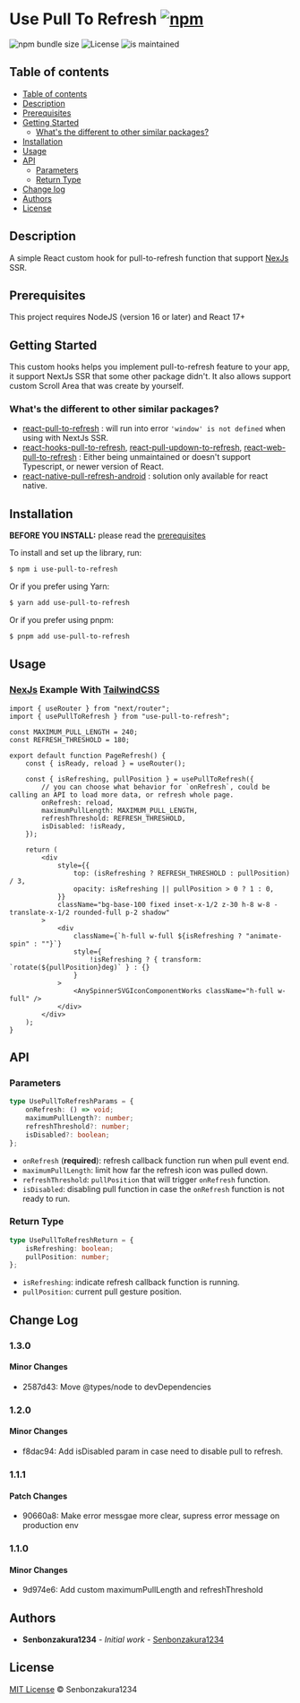 <h1>Use Pull To Refresh <a href=""><img alt="npm" src="https://img.shields.io/npm/v/use-pull-to-refresh?label="></a></h1>
<img alt="npm bundle size" src="https://img.shields.io/bundlephobia/min/use-pull-to-refresh">
<img alt="License" src="https://img.shields.io/npm/l/use-pull-to-refresh">
<img alt="is maintained" src="https://badgen.net/badge/maintained/yes/green">

## Table of contents

-  [Table of contents](#table-of-contents)
-  [Description](#description)
-  [Prerequisites](#prerequisites)
-  [Getting Started](#getting-started)
   -  [What's the different to other similar packages?](#whats-the-different-to-other-similar-packages)
-  [Installation](#installation)
-  [Usage](#usage)
-  [API](#api)
   -  [Parameters](#parameters)
   -  [Return Type](#return-type)
-  [Change log](#change-log)
-  [Authors](#authors)
-  [License](#license)

## Description

A simple React custom hook for pull-to-refresh function that support [NexJs](https://nextjs.org/) SSR.

## Prerequisites

This project requires NodeJS (version 16 or later) and React 17+

## Getting Started

This custom hooks helps you implement pull-to-refresh feature to your app, it support NextJs SSR that some other package didn't. It also allows support custom Scroll Area that was create by yourself.

### What's the different to other similar packages?

-  [react-pull-to-refresh](https://www.npmjs.com/package/react-pull-to-refresh) : will run into error `'window' is not defined` when using with NextJs SSR.
-  [react-hooks-pull-to-refresh](https://www.npmjs.com/package/react-hooks-pull-to-refresh), [react-pull-updown-to-refresh](https://www.npmjs.com/package/react-pull-updown-to-refresh), [react-web-pull-to-refresh](https://www.npmjs.com/package/react-web-pull-to-refresh) : Either being unmaintained or doesn't support Typescript, or newer version of React.
- [react-native-pull-refresh-android](https://www.npmjs.com/package/react-native-pull-refresh-android) : solution only available for react native.

## Installation

**BEFORE YOU INSTALL:** please read the [prerequisites](#prerequisites)

To install and set up the library, run:

```sh
$ npm i use-pull-to-refresh
```

Or if you prefer using Yarn:

```sh
$ yarn add use-pull-to-refresh
```

Or if you prefer using pnpm:

```sh
$ pnpm add use-pull-to-refresh
```

## Usage

### [NexJs](https://nextjs.org/) Example With [TailwindCSS](https://tailwindcss.com/)

```tsx
import { useRouter } from "next/router";
import { usePullToRefresh } from "use-pull-to-refresh";

const MAXIMUM_PULL_LENGTH = 240;
const REFRESH_THRESHOLD = 180;

export default function PageRefresh() {
	const { isReady, reload } = useRouter();

	const { isRefreshing, pullPosition } = usePullToRefresh({
		// you can choose what behavior for `onRefresh`, could be calling an API to load more data, or refresh whole page.
		onRefresh: reload,
		maximumPullLength: MAXIMUM_PULL_LENGTH,
		refreshThreshold: REFRESH_THRESHOLD,
		isDisabled: !isReady,
	});

	return (
		<div
			style={{
				top: (isRefreshing ? REFRESH_THRESHOLD : pullPosition) / 3,
				opacity: isRefreshing || pullPosition > 0 ? 1 : 0,
			}}
			className="bg-base-100 fixed inset-x-1/2 z-30 h-8 w-8 -translate-x-1/2 rounded-full p-2 shadow"
		>
			<div
				className={`h-full w-full ${isRefreshing ? "animate-spin" : ""}`}
				style={
					!isRefreshing ? { transform: `rotate(${pullPosition}deg)` } : {}
				}
			>
				<AnySpinnerSVGIconComponentWorks className="h-full w-full" />
			</div>
		</div>
	);
}
```

## API

### Parameters

```ts
type UsePullToRefreshParams = {
	onRefresh: () => void;
	maximumPullLength?: number;
	refreshThreshold?: number;
	isDisabled?: boolean;
};
```

-  `onRefresh` (**required**): refresh callback function run when pull event end.
-  `maximumPullLength`: limit how far the refresh icon was pulled down.
-  `refreshThreshold`: `pullPosition` that will trigger `onRefresh` function.
-  `isDisabled`: disabling pull function in case the `onRefresh` function is not ready to run.

### Return Type

```ts
type UsePullToRefreshReturn = {
	isRefreshing: boolean;
	pullPosition: number;
};
```

-  `isRefreshing`: indicate refresh callback function is running.
-  `pullPosition`: current pull gesture position.

## Change Log

### 1.3.0

#### Minor Changes

- 2587d43: Move @types/node to devDependencies

### 1.2.0

#### Minor Changes

- f8dac94: Add isDisabled param in case need to disable pull to refresh.

### 1.1.1

#### Patch Changes

- 90660a8: Make error messgae more clear, supress error message on production env

### 1.1.0

#### Minor Changes

- 9d974e6: Add custom maximumPullLength and refreshThreshold

## Authors

-  **Senbonzakura1234** - _Initial work_ - [Senbonzakura1234](https://github.com/Senbonzakura1234)

## License

[MIT License](https://github.com/Senbonzakura1234/use-pull-to-refresh/blob/main/LICENSE) © Senbonzakura1234
